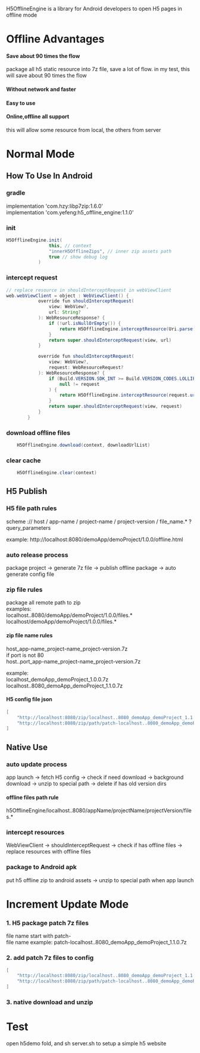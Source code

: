 H5OfflineEngine is a library for Android developers to open H5 pages in offline mode
# Offline Advantages
#### Save about 90 times the flow
package all h5 static resource into 7z file, save a lot of flow.
in my test, this will save about 90 times the flow
#### Without network and faster
#### Easy to use
#### Online,offline all support
this will allow some resource from local, the others from server
# Normal Mode
## How To Use In Android
### gradle
implementation 'com.hzy:libp7zip:1.6.0'   
implementation 'com.yefeng:h5_offline_engine:1.1.0'
### init
```Java
H5OfflineEngine.init(
                this, // context
                "innerH5OfflineZips", // inner zip assets path
                true // show debug log
            )
```
### intercept request
```Java
// replace resource in shouldInterceptRequest in webViewClient
web.webViewClient = object : WebViewClient() {
            override fun shouldInterceptRequest(
                view: WebView?,
                url: String?
            ): WebResourceResponse? {
                if (!url.isNullOrEmpty()) {
                    return H5OfflineEngine.interceptResource(Uri.parse(url), applicationContext)
                }
                return super.shouldInterceptRequest(view, url)
            }

            override fun shouldInterceptRequest(
                view: WebView?,
                request: WebResourceRequest?
            ): WebResourceResponse? {
                if (Build.VERSION.SDK_INT >= Build.VERSION_CODES.LOLLIPOP &&
                    null != request
                ) {
                    return H5OfflineEngine.interceptResource(request.url, applicationContext)
                }
                return super.shouldInterceptRequest(view, request)
            }
        }
```
### download offline files
```Java
	H5OfflineEngine.download(context, downloadUrlList)
```
### clear cache
```Java
	H5OfflineEngine.clear(context)
```


## H5 Publish
### H5 file path rules
scheme :// host / app-name / project-name / project-version / file_name.* ? query_parameters

example:  http://localhost:8080/demoApp/demoProject/1.0.0/offline.html

### auto release process
package project -> generate 7z file -> publish offline package -> auto generate config file
### zip file rules
package all remote path to zip  
examples:  
localhost..8080/demoApp/demoProject/1.0.0/files.*  
localhost/demoApp/demoProject/1.0.0/files.*
#### zip file name rules
host\_app-name\_project-name\_project-version.7z  
if port is not 80  
host..port\_app-name\_project-name\_project-version.7z 

example:  
localhost\_demoApp\_demoProject\_1.0.0.7z  
localhost..8080\_demoApp\_demoProject\_1.1.0.7z
#### H5 config file json
```Java
[
	"http://localhost:8080/zip/localhost..8080_demoApp_demoProject_1.1.0.7z",
	"http://localhost:8080/zip/path/patch-localhost..8080_demoApp_demoProject_1.1.0.7z"
]
```
## Native Use
### auto update process
app launch -> fetch H5 config -> check if need download -> background download -> unzip to special path -> delete if has old version dirs
#### offline files path rule
h5OfflineEngine/localhost..8080/appName/projectName/projectVersion/files.*
### intercept resources
WebViewClient -> shouldInterceptRequest -> check if has offline files -> replace resources with offline files
### package to Android apk
put h5 offline zip to android assets -> unzip to special path when app launch


# Increment Update Mode
### 1. H5 package patch 7z files
file name start with patch-  
file name example: patch-localhost..8080_demoApp_demoProject_1.1.0.7z
### 2. add patch 7z files to config
```Java
[
	"http://localhost:8080/zip/localhost..8080_demoApp_demoProject_1.1.0.7z",
	"http://localhost:8080/zip/path/patch-localhost..8080_demoApp_demoProject_1.1.0.7z"
]
```
### 3. native download and unzip

# Test
open h5demo fold, and sh server.sh to setup a simple h5 website
